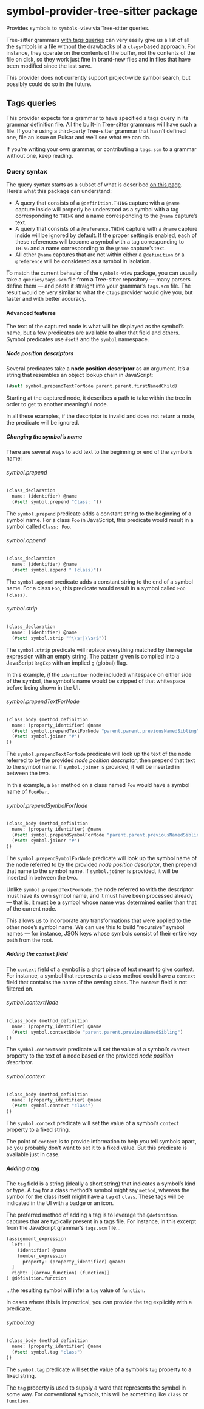 # symbol-provider-tree-sitter package

Provides symbols to `symbols-view` via Tree-sitter queries.

Tree-sitter grammars [with tags queries](https://tree-sitter.github.io/tree-sitter/code-navigation-systems) can very easily give us a list of all the symbols in a file without the drawbacks of a `ctags`-based approach. For instance, they operate on the contents of the buffer, not the contents of the file on disk, so they work just fine in brand-new files and in files that have been modified since the last save.

This provider does not currently support project-wide symbol search, but possibly could do so in the future.

## Tags queries

This provider expects for a grammar to have specified a tags query in its grammar definition file. All the built-in Tree-sitter grammars will have such a file. If you’re using a third-party Tree-sitter grammar that hasn’t defined one, file an issue on Pulsar and we’ll see what we can do.

If you’re writing your own grammar, or contributing a `tags.scm` to a grammar without one, keep reading.

### Query syntax

The query syntax starts as a subset of what is described [on this page](https://tree-sitter.github.io/tree-sitter/code-navigation-systems). Here’s what this package can understand:

* A query that consists of a `@definition.THING` capture with a `@name` capture inside will properly be understood as a symbol with a tag corresponding to `THING` and a name corresponding to the `@name` capture’s text.
* A query that consists of a `@reference.THING` capture with a `@name` capture inside will be ignored by default. If the proper setting is enabled, each of these references will become a symbol with a tag corresponding to `THING` and a name corresponding to the `@name` capture’s text.
* All other `@name` captures that are not within either a `@definition` or a `@reference` will be considered as a symbol in isolation.

To match the current behavior of the `symbols-view` package, you can usually take a `queries/tags.scm` file from a Tree-sitter repository — many parsers define them — and paste it straight into your grammar’s `tags.scm` file. The result would be very similar to what the `ctags` provider would give you, but faster and with better accuracy.

#### Advanced features

The text of the captured node is what will be displayed as the symbol’s name, but a few predicates are available to alter that field and others. Symbol predicates use `#set!` and the `symbol` namespace.

##### Node position descriptors

Several predicates take a **node position descriptor** as an argument. It’s a string that resembles an object lookup chain in JavaScript:

```scm
(#set! symbol.prependTextForNode parent.parent.firstNamedChild)
```

Starting at the captured node, it describes a path to take within the tree in order to get to another meaningful node.

In all these examples, if the descriptor is invalid and does not return a node, the predicate will be ignored.

##### Changing the symbol’s name

There are several ways to add text to the beginning or end of the symbol’s name:

###### symbol.prepend

```scm
(class_declaration
  name: (identifier) @name
  (#set! symbol.prepend "Class: "))
```

The `symbol.prepend` predicate adds a constant string to the beginning of a symbol name. For a class `Foo` in JavaScript, this predicate would result in a symbol called `Class: Foo`.

###### symbol.append

```scm
(class_declaration
  name: (identifier) @name
  (#set! symbol.append " (class)"))
```

The `symbol.append` predicate adds a constant string to the end of a symbol name. For a class `Foo`, this predicate would result in a symbol called `Foo (class)`.


###### symbol.strip

```scm
(class_declaration
  name: (identifier) @name
  (#set! symbol.strip "^\\s+|\\s+$"))
```

The `symbol.strip` predicate will replace everything matched by the regular expression with an empty string. The pattern given is compiled into a JavaScript `RegExp` with an implied `g` (global) flag.

In this example, _if_ the `identifier` node included whitespace on either side of the symbol, the symbol’s name would be stripped of that whitespace before being shown in the UI.

###### symbol.prependTextForNode

```scm
(class_body (method_definition
  name: (property_identifier) @name
  (#set! symbol.prependTextForNode "parent.parent.previousNamedSibling")
  (#set! symbol.joiner "#")
))
```

The `symbol.prependTextForNode` predicate will look up the text of the node referred to by the provided _node position descriptor_, then prepend that text to the symbol name. If `symbol.joiner` is provided, it will be inserted in between the two.

In this example, a `bar` method on a class named `Foo` would have a symbol name of `Foo#bar`.

###### symbol.prependSymbolForNode

```scm
(class_body (method_definition
  name: (property_identifier) @name
  (#set! symbol.prependSymbolForNode "parent.parent.previousNamedSibling")
  (#set! symbol.joiner "#")
))
```

The `symbol.prependSymbolForNode` predicate will look up the symbol name of the node referred to by the provided _node position descriptor_, then prepend that name to the symbol name. If `symbol.joiner` is provided, it will be inserted in between the two.

Unlike `symbol.prependTextForNode`, the node referred to with the descriptor must have its own symbol name, and it must have been processed already — that is, it must be a symbol whose name was determined earlier than that of the current node.

This allows us to incorporate any transformations that were applied to the other node’s symbol name. We can use this to build “recursive” symbol names — for instance, JSON keys whose symbols consist of their entire key path from the root.

##### Adding the `context` field

The `context` field of a symbol is a short piece of text meant to give context. For instance, a symbol that represents a class method could have a `context` field that contains the name of the owning class. The `context` field is not filtered on.

###### symbol.contextNode

```scm
(class_body (method_definition
  name: (property_identifier) @name
  (#set! symbol.contextNode "parent.parent.previousNamedSibling")
))
```

The `symbol.contextNode` predicate will set the value of a symbol’s `context` property to the text of a node based on the provided _node position descriptor_.

###### symbol.context

```scm
(class_body (method_definition
  name: (property_identifier) @name
  (#set! symbol.context "class")
))
```

The `symbol.context` predicate will set the value of a symbol’s `context` property to a fixed string.

The point of `context` is to provide information to help you tell symbols apart, so you probably don’t want to set it to a fixed value. But this predicate is available just in case.

##### Adding a tag

The `tag` field is a string (ideally a short string) that indicates a symbol’s kind or type. A `tag` for a class method’s symbol might say `method`, whereas the symbol for the class itself might have a `tag` of `class`. These tags will be indicated in the UI with a badge or an icon.

The preferred method of adding a tag is to leverage the `@definition.` captures that are typically present in a tags file. For instance, in this excerpt from the JavaScript grammar’s `tags.scm` file…

```scm
(assignment_expression
  left: [
    (identifier) @name
    (member_expression
      property: (property_identifier) @name)
  ]
  right: [(arrow_function) (function)]
) @definition.function
```

…the resulting symbol will infer a `tag` value of `function`.

In cases where this is impractical, you can provide the tag explicitly with a predicate.

###### symbol.tag

```scm
(class_body (method_definition
  name: (property_identifier) @name
  (#set! symbol.tag "class")
))
```

The `symbol.tag` predicate will set the value of a symbol’s `tag` property to a fixed string.

The `tag` property is used to supply a word that represents the symbol in some way. For conventional symbols, this will be something like `class` or `function`.
